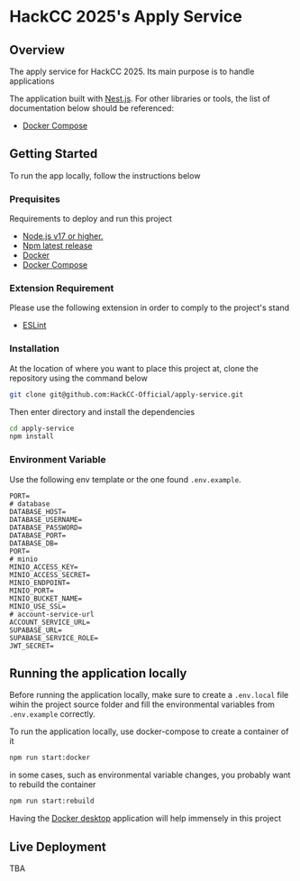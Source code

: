 # HackCC 2025's Apply Service

## Overview

The apply service for HackCC 2025. Its main purpose is to handle applications

The application built with [Nest.js](https://nestjs.com/). For other libraries or tools, the list of documentation below should be referenced:
- [Docker Compose](https://docs.docker.com/compose/intro/compose-application-model/)

## Getting Started
To run the app locally, follow the instructions below

### Prequisites
Requirements to deploy and run this project
- [Node.js v17 or higher.](https://nodejs.org/en/about/previous-releases)
- [Npm latest release](https://www.npmjs.com/)
- [Docker](https://www.docker.com/)
- [Docker Compose](https://docs.docker.com/compose/install/)

### Extension Requirement
Please use the following extension in order to comply to the project's stand
- [ESLint](https://marketplace.visualstudio.com/items?itemName=dbaeumer.vscode-eslint)

### Installation
At the location of where you want to place this project at, clone the repository using the command below
```bash
git clone git@github.com:HackCC-Official/apply-service.git
```

Then enter directory and install the dependencies
```bash
cd apply-service
npm install
```

### Environment Variable
Use the following env template or the one found `.env.example`.
```dosini
PORT=
# database
DATABASE_HOST=
DATABASE_USERNAME=
DATABASE_PASSWORD=
DATABASE_PORT=
DATABASE_DB=
PORT=
# minio
MINIO_ACCESS_KEY=
MINIO_ACCESS_SECRET=
MINIO_ENDPOINT=
MINIO_PORT=
MINIO_BUCKET_NAME=
MINIO_USE_SSL=
# account-service-url
ACCOUNT_SERVICE_URL=
SUPABASE_URL=
SUPABASE_SERVICE_ROLE=
JWT_SECRET=
```

## Running the application locally
Before running the application locally, make sure to create a `.env.local` file wihin the project source folder and fill the environmental variables from `.env.example` correctly. 

To run the application locally, use docker-compose to create a container of it
```bash
npm run start:docker
```

in some cases, such as environmental variable changes, you probably want to rebuild the container
```bash
npm run start:rebuild
```

Having the [Docker desktop](https://www.docker.com/) application will help immensely in this project

## Live Deployment
TBA

